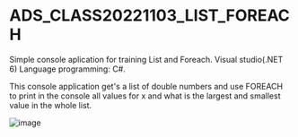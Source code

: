 # ADS_CLASS20221103_LIST_FOREACH

Simple console aplication for training List and Foreach. Visual studio(.NET 6) Language programming: C#.

This console application get's a list of double numbers and use FOREACH to print in the console all values
for x and what is the largest and smallest value in the whole list.

![image](https://user-images.githubusercontent.com/104734490/199989017-66496b82-a38f-4ae1-9674-e318cdd04fe9.png)
